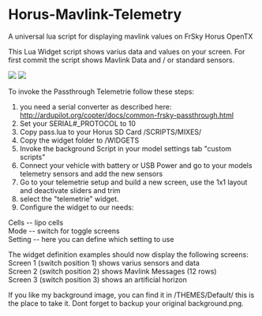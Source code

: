 # Horus-Mavlink-Telemetry
A universal lua script for displaying mavlink values on FrSky Horus OpenTX

This Lua Widget script shows varius data and values on your screen. For first commit the script shows Mavlink Data and / or standard sensors.

<img src="https://raw.githubusercontent.com/zendrones/Horus-Mavlink-Telemetry/master/img/screenshot_x12s_17-12-16_00-26-26.png">
<img src="https://raw.githubusercontent.com/zendrones/Horus-Mavlink-Telemetry/master/img/screenshot_x12s_17-12-16_00-26-38.png">

To invoke the Passthrough Telemetrie follow these steps:

1. you need a serial converter as described here: http://ardupilot.org/copter/docs/common-frsky-passthrough.html
2. Set your SERIAL#_PROTOCOL to 10
3. Copy pass.lua to your Horus SD Card /SCRIPTS/MIXES/
4. Copy the widget folder to /WIDGETS
5. Invoke the background Script in your model settings tab "custom scripts"
6. Connect your vehicle with battery or USB Power and go to your models telemetry sensors and add the new sensors
6. Go to your telemetrie setup and build a new screen, use the 1x1 layout and deactivate sliders and trim
7. select the "telemetrie" widget.
8. Configure the widget to our needs:

Cells		 -- lipo cells<br>
Mode     -- switch for toggle screens<br>
Setting  -- here you can define which setting to use<br>

The widget definition examples should now display the following screens:
Screen 1 (switch position 1) shows varius sensors and data<br>
Screen 2 (switch position 2) shows Mavlink Messages (12 rows)<br>
Screen 3 (switch position 3) shows an artificial horizon


If you like my background image, you can find it in /THEMES/Default/ this is the place to take it. Dont forget to backup your original background.png. 
